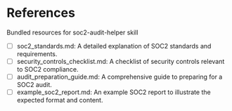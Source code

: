 # References

Bundled resources for soc2-audit-helper skill

- [ ] soc2_standards.md: A detailed explanation of SOC2 standards and requirements.
- [ ] security_controls_checklist.md: A checklist of security controls relevant to SOC2 compliance.
- [ ] audit_preparation_guide.md: A comprehensive guide to preparing for a SOC2 audit.
- [ ] example_soc2_report.md: An example SOC2 report to illustrate the expected format and content.
